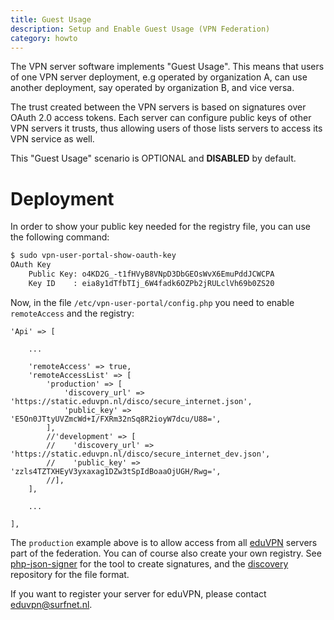 ```yaml
---
title: Guest Usage
description: Setup and Enable Guest Usage (VPN Federation)
category: howto
---
```


The VPN server software implements "Guest Usage". This means that users of one
VPN server deployment, e.g operated by organization A, can use another 
deployment, say operated by organization B, and vice versa.

The trust created between the VPN servers is based on signatures over OAuth 2.0
access tokens. Each server can configure public keys of other VPN servers it
trusts, thus allowing users of those lists servers to access its VPN service
as well.

This "Guest Usage" scenario is OPTIONAL and **DISABLED** by default.

# Deployment

In order to show your public key needed for the registry file, you can use the
following command:

```bash
$ sudo vpn-user-portal-show-oauth-key 
OAuth Key
    Public Key: o4KD2G_-t1fHVyB8VNpD3DbGEOsWvX6EmuPddJCWCPA
    Key ID    : eia8y1dTfbTIj_6W4fadk6OZPb2jRULclVh69b0ZS20
```

Now, in the file `/etc/vpn-user-portal/config.php` you need to enable 
`remoteAccess` and the registry:

    'Api' => [

        ...

        'remoteAccess' => true,
        'remoteAccessList' => [
            'production' => [
                'discovery_url' => 'https://static.eduvpn.nl/disco/secure_internet.json',
                'public_key' => 'E5On0JTtyUVZmcWd+I/FXRm32nSq8R2ioyW7dcu/U88=',
            ],
            //'development' => [
            //    'discovery_url' => 'https://static.eduvpn.nl/disco/secure_internet_dev.json',
            //    'public_key' => 'zzls4TZTXHEyV3yxaxag1DZw3tSpIdBoaaOjUGH/Rwg=',
            //],
        ],

        ...

    ],

The `production` example above is to allow access from all 
[eduVPN](https://eduvpn.org/) servers part of the federation. You can of course
also create your own registry. See 
[php-json-signer](https://software.tuxed.net/php-json-signer/index.html) for
the tool to create signatures, and the 
[discovery](https://github.com/eduvpn/discovery) repository for the file 
format.

If you want to register your server for eduVPN, please contact 
[eduvpn@surfnet.nl](mailto:eduvpn@surfnet.nl).
